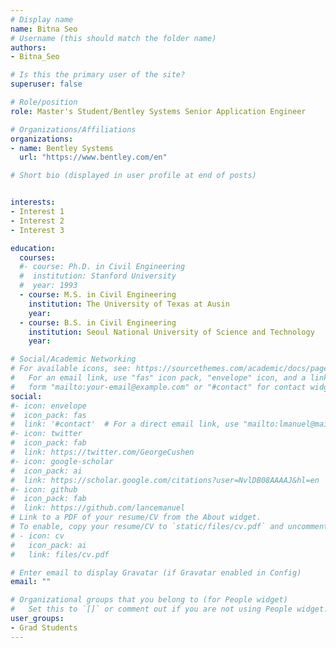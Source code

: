 ```yaml
---
# Display name
name: Bitna Seo
# Username (this should match the folder name)
authors:
- Bitna_Seo

# Is this the primary user of the site?
superuser: false

# Role/position
role: Master's Student/Bentley Systems Senior Application Engineer

# Organizations/Affiliations
organizations:
- name: Bentley Systems
  url: "https://www.bentley.com/en"

# Short bio (displayed in user profile at end of posts)


interests:
- Interest 1
- Interest 2
- Interest 3

education:
  courses:
  #- course: Ph.D. in Civil Engineering
  #  institution: Stanford University
  #  year: 1993
  - course: M.S. in Civil Engineering
    institution: The University of Texas at Ausin
    year: 
  - course: B.S. in Civil Engineering
    institution: Seoul National University of Science and Technology
    year:

# Social/Academic Networking
# For available icons, see: https://sourcethemes.com/academic/docs/page-builder/#icons
#   For an email link, use "fas" icon pack, "envelope" icon, and a link in the
#   form "mailto:your-email@example.com" or "#contact" for contact widget.
social:
#- icon: envelope
#  icon_pack: fas
#  link: '#contact'  # For a direct email link, use "mailto:lmanuel@mail.utexas.edu".
#- icon: twitter
#  icon_pack: fab
#  link: https://twitter.com/GeorgeCushen
#- icon: google-scholar
#  icon_pack: ai
#  link: https://scholar.google.com/citations?user=NvlDB08AAAAJ&hl=en
#- icon: github
#  icon_pack: fab
#  link: https://github.com/lancemanuel
# Link to a PDF of your resume/CV from the About widget.
# To enable, copy your resume/CV to `static/files/cv.pdf` and uncomment the lines below.
# - icon: cv
#   icon_pack: ai
#   link: files/cv.pdf

# Enter email to display Gravatar (if Gravatar enabled in Config)
email: ""

# Organizational groups that you belong to (for People widget)
#   Set this to `[]` or comment out if you are not using People widget.
user_groups:
- Grad Students
---
```

